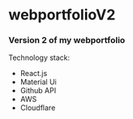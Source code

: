 # webportfolioV2
### Version 2 of my webportfolio

Technology stack:
- React.js
- Material Ui
- Github API
- AWS
- Cloudflare
